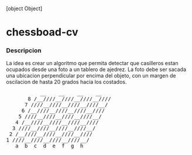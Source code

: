 [object Object]

# chessboad-cv

### Descripcion

La idea es crear un algoritmo que permita detectar que casilleros estan ocupados desde una foto a un tablero de ajedrez.
La foto debe ser sacada una ubicacion perpendicular por encima del objeto, con un margen de oscilacion de hasta 20 grados hacia los costados.

<pre>
           __    __    __    __         
       8 /__////__////__////__////    
      7 ////__////__////__////__/    
     6 /__////__////__////__////    
    5 ////__////__////__////__/    
   4 /__////__////__////__////   
  3 ////__////__////__////__/    
 2 /__////__////__////__////   
1 ////__////__////__////__/   
   a  b  c  d  e  f  g  h
